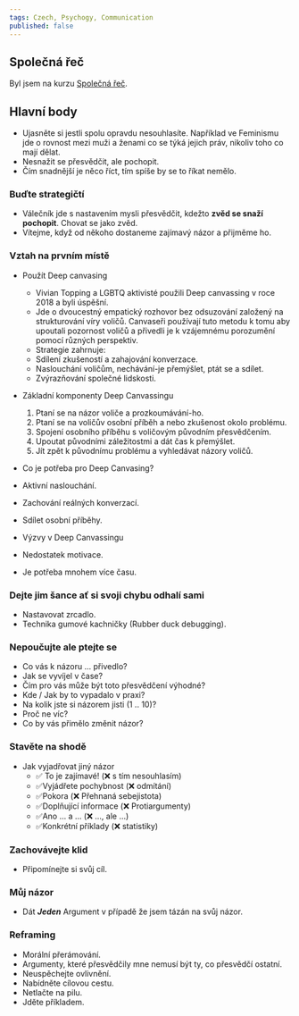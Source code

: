 ```yaml
---
tags: Czech, Psychogy, Communication
published: false
---
```

## Společná řeč

Byl jsem na kurzu [Společná řeč](https://www.growjob.com/skoleni-pro-firmy/temata/spolecna-rec/).

## Hlavní body
 * Ujasněte si jestli spolu opravdu nesouhlasíte. Například ve Feminismu jde o rovnost mezi muži a ženami co se týká jejich práv, nikoliv toho co mají dělat.
 * Nesnažit se přesvědčit, ale pochopit.
 * Čím snadnější je něco říct, tím spíše by se to říkat nemělo.

### Buďte strategičtí
 * Válečník jde s nastavením mysli přesvědčit, kdežto **zvěd se snaží pochopit**. Chovat se jako zvěd.
 * Vítejme, když od někoho dostaneme zajímavý názor a přijměme ho.

### Vztah na prvním místě
 * Použít Deep canvasing
   * Vivian Topping a LGBTQ aktivisté použili Deep canvassing v roce 2018 a byli úspěšní.
   * Jde o dvoucestný empatický rozhovor bez odsuzování založený na strukturování víry voličů.
     Canvaseři používají tuto metodu k tomu aby upoutali pozornost voličů a přivedli je 
     k vzájemnému porozumění pomocí různých perspektiv. 
   * Strategie zahrnuje:
    * Sdílení zkušeností a zahajování konverzace.
    * Naslouchání voličům, nechávání-je přemýšlet, ptát se a sdílet.
    * Zvýrazňování společné lidskosti.

  * Základní komponenty Deep Canvassingu
    1. Ptaní se na názor voliče a prozkoumávání-ho.
    2. Ptaní se na voličův osobní příběh a nebo zkušenost okolo problému.
    3. Spojení osobního příběhu s voličovým původním přesvědčením.
    4. Upoutat původními záležitostmi a dát čas k přemýšlet.
    5. Jít zpět k původnímu problému a vyhledávat názory voličů.

  * Co je potřeba pro Deep Canvasing?
   * Aktivní naslouchání.
   * Zachování reálných konverzací.
   * Sdílet osobní příběhy.

  * Výzvy v Deep Canvassingu
   * Nedostatek motivace.
   * Je potřeba mnohem více času.

### Dejte jim šance ať si svoji chybu odhalí sami
 * Nastavovat zrcadlo.
 * Technika gumové kachničky (Rubber duck debugging).

### Nepoučujte ale ptejte se
 * Co vás k názoru ... přivedlo?
 * Jak se vyvíjel v čase?
 * Čím pro vás může být toto přesvědčení výhodné?
 * Kde / Jak by to vypadalo v praxi?
 * Na kolik jste si názorem jisti (1 .. 10)?
 * Proč ne víc?
 * Co by vás přimělo změnit názor?

### Stavěte na shodě
 * Jak vyjadřovat jiný názor
   * ✅ To je zajímavé! (❌ s tím nesouhlasím)
   * ✅Vyjádřete pochybnost (❌ odmítání)
   * ✅Pokora (❌ Přehnaná sebejistota)
   * ✅Doplňující informace (❌ Protiargumenty)
   * ✅Ano ... a ... (❌ ..., ale ...)
   * ✅Konkrétní příklady (❌ statistiky)

### Zachovávejte klid
 * Připomínejte si svůj cíl.

### Můj názor
 * Dát _**Jeden**_ Argument v případě že jsem tázán na svůj názor.

### Reframing
 * Morální přerámování.
 * Argumenty, které přesvědčily mne nemusí být ty, co přesvědčí ostatní.
 * Neuspěchejte ovlivnění.
 * Nabídněte cílovou cestu.
 * Netlačte na pilu.
 * Jděte příkladem.